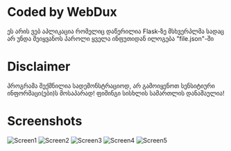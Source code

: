 # Coded by WebDux
ეს არის ვებ აპლიკაცია რომელიც დაწერილია Flask-ზე
მსხვერპლმა სადაც არ უნდა შეიყვანოს პაროლი ყველა ინფუთიდან ილოგება "file.json"-ში

# Disclaimer
პროგრამა შექმნილია სადემონსტრაციოდ, არ გამოიყენოთ სენსიტიური ინფორმაცი(ები)ს მოსაპარად! ფიშინგი სისხლის სამართლის დანაშაულია!

# Screenshots
![Screen1](https://github.com/vakh0/Screenshots/blob/main/FlaskPhisher/pc.png) 
![Screen2](https://github.com/vakh0/Screenshots/blob/main/FlaskPhisher/pc2.png)
![Screen3](https://github.com/vakh0/Screenshots/blob/main/FlaskPhisher/mobile.png)
![Screen4](https://github.com/vakh0/Screenshots/blob/main/FlaskPhisher/fb.png)
![Screen5](https://github.com/vakh0/Screenshots/blob/main/FlaskPhisher/tw.png)
